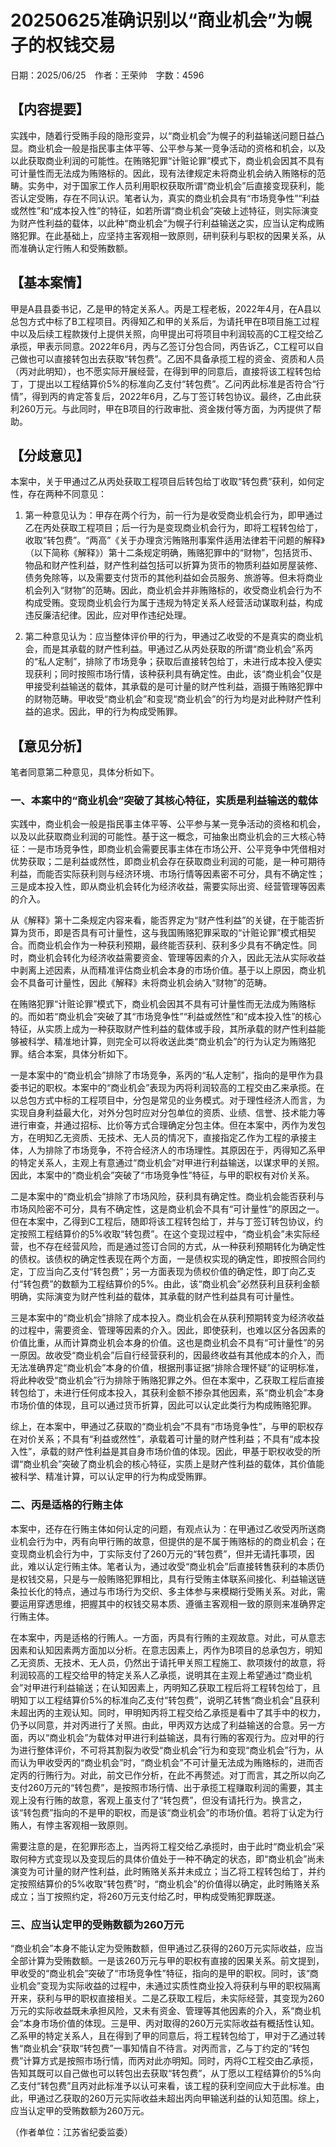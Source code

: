 # 20250625准确识别以“商业机会”为幌子的权钱交易

日期：2025/06/25　作者：王荣帅　字数：4596

## 【内容提要】

实践中，随着行受贿手段的隐形变异，以“商业机会”为幌子的利益输送问题日益凸显。商业机会一般是指民事主体平等、公平参与某一竞争活动的资格和机会，以及以此获取商业利润的可能性。在贿赂犯罪“计赃论罪”模式下，商业机会因其不具有可计量性而无法成为贿赂标的。因此，现有法律规定未将商业机会纳入贿赂标的范畴。实务中，对于国家工作人员利用职权获取所谓“商业机会”后直接变现获利，能否认定受贿，存在不同认识。笔者认为，真实的商业机会具有“市场竞争性”“利益或然性”和“成本投入性”的特征，如若所谓“商业机会”突破上述特征，则实际演变为财产性利益的载体，以此种“商业机会”为幌子行利益输送之实，应当认定构成贿赂犯罪。在此基础上，应坚持主客观相一致原则，研判获利与职权的因果关系，从而准确认定行贿人和受贿数额。

## 【基本案情】

甲是A县县委书记，乙是甲的特定关系人。丙是工程老板，2022年4月，在A县以总包方式中标了B工程项目。丙得知乙和甲的关系后，为请托甲在B项目施工过程中以及后续工程款拨付上提供关照，向甲提出可将项目中利润较高的C工程交给乙承揽，甲表示同意。2022年6月，丙与乙签订分包合同，丙告诉乙，C工程可以自己做也可以直接转包出去获取“转包费”。乙因不具备承揽工程的资金、资质和人员（丙对此明知），也不愿实际开展经营，在得到甲的同意后，直接将该工程转包给丁，丁提出以工程结算价5%的标准向乙支付“转包费”。乙问丙此标准是否符合“行情”，得到丙的肯定答复后，2022年6月，乙与丁签订转包协议。最终，乙由此获利260万元。与此同时，甲在B项目的行政审批、资金拨付等方面，为丙提供了帮助。

## 【分歧意见】

本案中，关于甲通过乙从丙处获取工程项目后转包给丁收取“转包费”获利，如何定性，存在两种不同意见：

1. 第一种意见认为：甲存在两个行为，前一行为是收受商业机会行为，即甲通过乙在丙处获取工程项目；后一行为是变现商业机会行为，即将工程转包给丁，收取“转包费”。“两高”《关于办理贪污贿赂刑事案件适用法律若干问题的解释》（以下简称《解释》）第十二条规定明确，贿赂犯罪中的“财物”，包括货币、物品和财产性利益，财产性利益包括可以折算为货币的物质利益如房屋装修、债务免除等，以及需要支付货币的其他利益如会员服务、旅游等。但未将商业机会列入“财物”的范畴。因此，商业机会并非贿赂标的，收受商业机会行为不构成受贿。变现商业机会行为属于违规为特定关系人经营活动谋取利益，构成违反廉洁纪律。因此，应对甲作违纪处理。

2. 第二种意见认为：应当整体评价甲的行为，甲通过乙收受的不是真实的商业机会，而是其承载的财产性利益。甲通过乙从丙处获取的所谓“商业机会”系丙的“私人定制”，排除了市场竞争；获取后直接转包给丁，未进行成本投入便实现获利；同时按照市场行情，该种获利具有确定性。由此，该“商业机会”仅是甲接受利益输送的载体，其承载的是可计量的财产性利益，涵摄于贿赂犯罪中的财物范畴。甲收受“商业机会”和变现“商业机会”的行为均是对此种财产性利益的追求。因此，甲的行为构成受贿罪。

## 【意见分析】

笔者同意第二种意见，具体分析如下。

### 一、本案中的“商业机会”突破了其核心特征，实质是利益输送的载体

实践中，商业机会一般是指民事主体平等、公平参与某一竞争活动的资格和机会，以及以此获取商业利润的可能性。基于这一概念，可抽象出商业机会的三大核心特征：一是市场竞争性，即商业机会需要民事主体在市场公开、公平竞争中凭借相对优势获取；二是利益或然性，即商业机会存在获取商业利润的可能，是一种可期待利益，而能否实际获利则与经济环境、市场行情等因素密不可分，具有不确定性；三是成本投入性，即从商业机会转化为经济收益，需要实际出资、经营管理等因素的介入。

从《解释》第十二条规定内容来看，能否界定为“财产性利益”的关键，在于能否折算为货币，即是否具有可计量性，这与我国贿赂犯罪采取的“计赃论罪”模式相契合。而商业机会作为一种获利预期，最终能否获利、获利多少具有不确定性。同时，商业机会转化为经济收益需要资金、管理等因素的介入，因此无法从实际收益中剥离上述因素，从而精准评估商业机会本身的市场价值。基于以上原因，商业机会不具备可计量性，因此《解释》未将商业机会纳入“财物”的范畴。

在贿赂犯罪“计赃论罪”模式下，商业机会因其不具有可计量性而无法成为贿赂标的。而如若“商业机会”突破了其“市场竞争性”“利益或然性”和“成本投入性”的核心特征，从实质上成为一种获取财产性利益的载体或手段，其所承载的财产性利益能够被科学、精准地计算，则完全可以将收送此类“商业机会”的行为认定为贿赂犯罪。结合本案，具体分析如下。

一是本案中的“商业机会”排除了市场竞争，系丙的“私人定制”，指向的是甲作为县委书记的职权。本案中的“商业机会”表现为丙将利润较高的工程交由乙来承揽。在以总包方式中标的工程项目中，分包是常见的业务模式。对于理性经济人而言，为实现自身利益最大化，对外分包时应对分包单位的资质、业绩、信誉、技术能力等进行审查，并通过招标、比价等方式合理确定分包主体。但在本案中，丙作为发包方，在明知乙无资质、无技术、无人员的情况下，直接指定乙作为工程的承接主体，人为排除了市场竞争，不符合经济人的市场理性。其原因在于，丙得知乙系甲的特定关系人，主观上有意通过“商业机会”对甲进行利益输送，以谋求甲的关照。因此，本案中的“商业机会”突破了“市场竞争性”特征，与甲的职权有对价关系。

二是本案中的“商业机会”排除了市场风险，获利具有确定性。商业机会能否获利与市场风险密不可分，具有不确定性，这是商业机会不具有“可计量性”的原因之一。但在本案中，乙得到C工程后，随即将该工程转包给丁，并与丁签订转包协议，约定按照工程结算价的5%收取“转包费”。在这个变现过程中，“商业机会”未实际经营，也不存在经营风险，而是通过签订合同的方式，从一种获利预期转化为确定性的债权。该债权的确定性表现在两个方面，一是债权实现的确定性，即按照合同约定，丁应当向乙支付“转包费”；另一方面表现为债权价值的确定性，即丁向乙支付“转包费”的数额为工程结算价的5%。由此，该“商业机会”必然获利且获利金额明确，实际演变为财产性利益的载体，其承载的财产性利益具有可计量性。

三是本案中的“商业机会”排除了成本投入。商业机会在从获利预期转变为经济收益的过程中，需要资金、管理等因素的介入。因此，即使获利，也难以区分各因素的价值比重，从而计算商业机会本身的价值。这也是商业机会不具有“可计量性”的另一原因。故收受“商业机会”后自行经营获利的，因最终收益有其他成本的介入，而无法准确界定“商业机会”本身的价值，根据刑事证据“排除合理怀疑”的证明标准，将此种收受“商业机会”行为排除于贿赂犯罪之外。但在本案中，乙获取工程后直接转包给丁，未进行任何成本投入，其获利金额不掺杂其他因素，系“商业机会”本身市场价值的体现，且可以通过货币折算，因此可以认定此类行为构成贿赂犯罪。

综上，在本案中，甲通过乙获取的“商业机会”不具有“市场竞争性”，与甲的职权存在对价关系；不具有“利益或然性”，承载着可计量的财产性利益；不具有“成本投入性”，承载的财产性利益是其自身市场价值的体现。因此，甲基于职权收受的所谓“商业机会”突破了商业机会的核心特征，实质上是财产性利益的载体，其价值能被科学、精准计算，可以认定甲的行为构成受贿罪。

### 二、丙是适格的行贿主体

本案中，还存在行贿主体如何认定的问题，有观点认为：在甲通过乙收受丙所送商业机会行为中，丙有向甲行贿的故意，但提供的是不属于贿赂标的的商业机会；在变现商业机会行为中，丁实际支付了260万元的“转包费”，但并无请托事项，因此，难以认定行贿主体。笔者认为，通过收受“商业机会”后直接转售获利的本质仍是权钱交易，只是与一般贿赂犯罪相比，具有行受贿主体联系间接化、利益输送链条拉长化的特点，通过与市场行为交织、多主体参与来模糊行受贿关系。对此，需要运用穿透思维，把握其中的权钱交易本质、遵循主客观相一致的原则来准确界定行贿主体。

在本案中，丙是适格的行贿人。一方面，丙具有行贿的主观故意。对此，可从意志因素和认知因素两方面加以分析。在意志因素上，丙作为B项目的总承包方，明知乙无资质、无技术、无人员，仍然出于请托甲关照工程施工、款项拨付的故意，将利润较高的工程交给甲的特定关系人乙承揽，说明其在主观上希望通过“商业机会”对甲进行利益输送；在认知因素上，丙明知乙获取工程后将工程转包给丁，且明知丁以工程结算价5%的标准向乙支付“转包费”，说明乙转售“商业机会”且获利未超出丙的主观认知。同时，甲明知丙将工程交给乙承揽是看中了其手中的权力，仍予以同意，并对丙进行了关照。由此，甲丙双方达成了利益输送的合意。另一方面，丙以“商业机会”为载体对甲进行利益输送，具有行贿的客观行为。应对甲的行为进行整体评价，不可将其割裂为收受“商业机会”行为和变现“商业机会”行为，从而认为甲收受丙的“商业机会”时，“商业机会”不可计量无法成为贿赂标的，进而否定丙的行贿行为。对此，前文已作分析，在此不再赘述。对丁而言，其之所以向乙支付260万元的“转包费”，是按照市场行情、出于承揽工程赚取利润的需要，其主观上没有行贿的故意，客观上虽支付了“转包费”，但没有请托行为。换言之，该“转包费”指向的不是甲的职权，而是该“商业机会”的市场价值。若将丁认定为行贿人，有悖主客观相一致原则。

需要注意的是，在犯罪形态上，当丙将工程交给乙承揽时，由于此时“商业机会”采取何种方式变现以及变现后的具体价值处于一种不确定的状态，即“商业机会”尚未演变为可计量的财产性利益，此时贿赂关系并未成立；当乙将工程转包给丁，并约定按照结算价的5%收取“转包费”时，“商业机会”的价值得以确定，此时贿赂关系成立；当丁按照约定，将260万元支付给乙时，甲构成受贿犯罪既遂。

### 三、应当认定甲的受贿数额为260万元

“商业机会”本身不能认定为受贿数额，但甲通过乙获得的260万元实际收益，应当全部计算为受贿数额。一是该260万元与甲的职权有直接的因果关系。前文提到，甲收受的“商业机会”突破了“市场竞争性”特征，指向的是甲的职权。同时，该“商业机会”变现为实际收益的过程中，未通过实质性商业投入将获利与甲的职权隔离开来，获利与甲的职权直接相关。二是乙获取工程后，未实际经营，其变现为260万元的实际收益既未承担风险，又未有资金、管理等其他因素的介入，系“商业机会”本身市场价值的体现。三是甲、丙对取得的260万元实际收益有概括性认知。乙系甲的特定关系人，且在得到了甲的同意后，将工程转包给丁，甲对于乙通过转售“商业机会”获取“转包费”一事知情自不待言。对丙而言，乙与丁约定的“转包费”计算方式是按照市场行情，而丙对此亦明知。同时，丙将C工程交由乙承揽，告知其既可以自己做也可以转包出去获取“转包费”，从丁愿以工程结算价的5%向乙支付“转包费”且丙对此标准予以认可来看，该工程的获利空间应大于此标准。由此，甲通过乙获取的260万元实际收益未超出丙向甲输送利益的认知范围。综上，应当认定甲的受贿数额为260万元。

（作者单位：江苏省纪委监委）